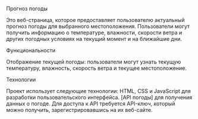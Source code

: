 Прогноз погоды

Это веб-страница, которое предоставляет пользователю актуальный прогноз погоды для выбранного местоположения. Пользователи могут получить информацию о температуре, влажности, скорости ветра и других погодных условиях на текущий момент и на ближайшие дни.

Функциональности

Отображение текущей погоды: пользователи могут узнать текущую температуру, влажность, скорость ветра и текущее местоположение.

Технологии

Проект использует следующие технологии:
HTML, CSS и JavaScript для разработки пользовательского интерфейса.
[API погоды] для получения данных о погоде. Для доступа к API требуется API-ключ, который можно получить, зарегистрировавшись на их веб-сайте.
